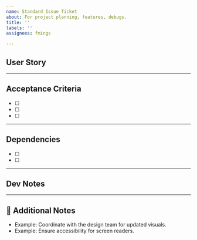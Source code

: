 ```yaml
---
name: Standard Issue Ticket
about: For project planning, features, debugs.
title: ''
labels: ''
assignees: fmings

---
```


## User Story
<!-- Write a short user story to describe the feature from the user's perspective. -->

---

## Acceptance Criteria
<!-- Define what needs to be true for this issue to be considered complete. -->
- [ ] 
- [ ] 
- [ ] 

---

## Dependencies
<!-- List any dependencies or prerequisites for this issue. -->
- [ ]
- [ ]

---

## Dev Notes
<!-- Add technical notes or context for the development team. -->


---

## 💬 Additional Notes
<!-- Any extra information that might be useful. -->
- Example: Coordinate with the design team for updated visuals.
- Example: Ensure accessibility for screen readers.
